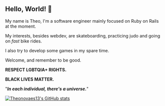 ## Hello, World! 👋

My name is Theo, I'm a software engineer mainly focused on Ruby on Rails at the moment.

My interests, besides webdev, are skateboarding, practicing judo and going on *fast* bike rides.

I also try to develop some games in my spare time.

Welcome, and remember to be good.

**RESPECT LGBTQIA+ RIGHTS.**

**BLACK LIVES MATTER.**

"***In each individual, there's a universe.***"

[![Theonovaes13's GitHub stats](https://github-readme-stats.vercel.app/api?username=theonovaes13&theme=vision-friendly-dark)](https://github.com/anuraghazra/github-readme-stats)
